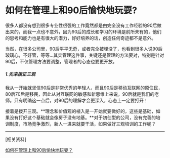 # 如何在管理上和90后愉快地玩耍?


很多人都没有想到很多专业性很强的工作竟然都是由完全没有工作经验的90后做出来的，而我一点也不意外，因为90后的成长和学习的环境是前所未有的，他们的思考和能力也是有很大的潜力，好好培养的话，创造任何奇迹都不是意外。

当然，在很多公司里，90后平平无奇，或者完全被埋没了，也看到很多人说90后玻璃心，不好管，等等...其实管理这件事，关键还是管理的方法要对，特别是针对90后，不仅管理方法要调整，管理者的心态也要更开放。



##### 1.先来拨正三观

我从一开始就坚信90后是非常优秀的年轻人，而且90后是移动互联网的原住民，80后70后是移民，因此从对互联网的敏感和新思维上来说，90后就是我们的老师。只有明确这一点后，对90后的理解才会更深入，心态上一定要打开！

接着是拨开三观。**理念和价值观的植入是一开始就要做好的，这些是基础，如果没有打好这个基础就会像房子没有地基。**对于初创型的公司，没有完善的培训制度，市场竞争激烈，新人一进来就要干活，如果做好三观培训的工作呢？




---

[相关资料]

[如何在管理上和90后愉快地玩耍？](http://weibo.com/p/1001643888334698073765)